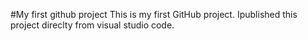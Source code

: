 #My first github project
This is my first GitHub project. Ipublished this project direclty from visual studio code.